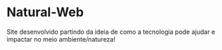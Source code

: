 # Natural-Web

Site desenvolvido partindo da ideia de como a tecnologia pode ajudar e impactar no meio ambiente/natureza!
